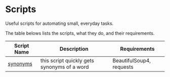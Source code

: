 # Scripts

Useful scripts for automating small, everyday tasks.

The table belows lists the scripts, what they do, and their requirements.

| Script Name             | Description                                 | Requirements             |
| ----------------------- | ------------------------------------------- |  ----------------------- |
| [synonyms](synonyms.py) | this script quickly gets synonyms of a word | BeautifulSoup4, requests |
